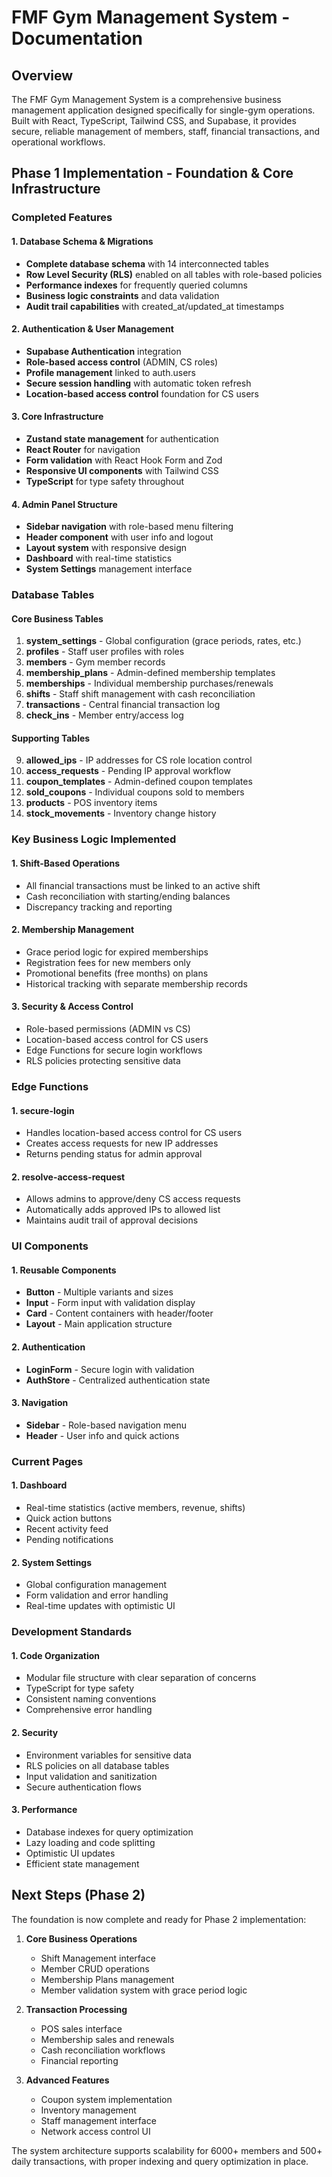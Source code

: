# FMF Gym Management System - Documentation

## Overview

The FMF Gym Management System is a comprehensive business management application designed specifically for single-gym operations. Built with React, TypeScript, Tailwind CSS, and Supabase, it provides secure, reliable management of members, staff, financial transactions, and operational workflows.

## Phase 1 Implementation - Foundation & Core Infrastructure

### Completed Features

#### 1. Database Schema & Migrations
- **Complete database schema** with 14 interconnected tables
- **Row Level Security (RLS)** enabled on all tables with role-based policies
- **Performance indexes** for frequently queried columns
- **Business logic constraints** and data validation
- **Audit trail capabilities** with created_at/updated_at timestamps

#### 2. Authentication & User Management
- **Supabase Authentication** integration
- **Role-based access control** (ADMIN, CS roles)
- **Profile management** linked to auth.users
- **Secure session handling** with automatic token refresh
- **Location-based access control** foundation for CS users

#### 3. Core Infrastructure
- **Zustand state management** for authentication
- **React Router** for navigation
- **Form validation** with React Hook Form and Zod
- **Responsive UI components** with Tailwind CSS
- **TypeScript** for type safety throughout

#### 4. Admin Panel Structure
- **Sidebar navigation** with role-based menu filtering
- **Header component** with user info and logout
- **Layout system** with responsive design
- **Dashboard** with real-time statistics
- **System Settings** management interface

### Database Tables

#### Core Business Tables
1. **system_settings** - Global configuration (grace periods, rates, etc.)
2. **profiles** - Staff user profiles with roles
3. **members** - Gym member records
4. **membership_plans** - Admin-defined membership templates
5. **memberships** - Individual membership purchases/renewals
6. **shifts** - Staff shift management with cash reconciliation
7. **transactions** - Central financial transaction log
8. **check_ins** - Member entry/access log

#### Supporting Tables
9. **allowed_ips** - IP addresses for CS role location control
10. **access_requests** - Pending IP approval workflow
11. **coupon_templates** - Admin-defined coupon templates
12. **sold_coupons** - Individual coupons sold to members
13. **products** - POS inventory items
14. **stock_movements** - Inventory change history

### Key Business Logic Implemented

#### 1. Shift-Based Operations
- All financial transactions must be linked to an active shift
- Cash reconciliation with starting/ending balances
- Discrepancy tracking and reporting

#### 2. Membership Management
- Grace period logic for expired memberships
- Registration fees for new members only
- Promotional benefits (free months) on plans
- Historical tracking with separate membership records

#### 3. Security & Access Control
- Role-based permissions (ADMIN vs CS)
- Location-based access control for CS users
- Edge Functions for secure login workflows
- RLS policies protecting sensitive data

### Edge Functions

#### 1. secure-login
- Handles location-based access control for CS users
- Creates access requests for new IP addresses
- Returns pending status for admin approval

#### 2. resolve-access-request
- Allows admins to approve/deny CS access requests
- Automatically adds approved IPs to allowed list
- Maintains audit trail of approval decisions

### UI Components

#### 1. Reusable Components
- **Button** - Multiple variants and sizes
- **Input** - Form input with validation display
- **Card** - Content containers with header/footer
- **Layout** - Main application structure

#### 2. Authentication
- **LoginForm** - Secure login with validation
- **AuthStore** - Centralized authentication state

#### 3. Navigation
- **Sidebar** - Role-based navigation menu
- **Header** - User info and quick actions

### Current Pages

#### 1. Dashboard
- Real-time statistics (active members, revenue, shifts)
- Quick action buttons
- Recent activity feed
- Pending notifications

#### 2. System Settings
- Global configuration management
- Form validation and error handling
- Real-time updates with optimistic UI

### Development Standards

#### 1. Code Organization
- Modular file structure with clear separation of concerns
- TypeScript for type safety
- Consistent naming conventions
- Comprehensive error handling

#### 2. Security
- Environment variables for sensitive data
- RLS policies on all database tables
- Input validation and sanitization
- Secure authentication flows

#### 3. Performance
- Database indexes for query optimization
- Lazy loading and code splitting
- Optimistic UI updates
- Efficient state management

## Next Steps (Phase 2)

The foundation is now complete and ready for Phase 2 implementation:

1. **Core Business Operations**
   - Shift Management interface
   - Member CRUD operations
   - Membership Plans management
   - Member validation system with grace period logic

2. **Transaction Processing**
   - POS sales interface
   - Membership sales and renewals
   - Cash reconciliation workflows
   - Financial reporting

3. **Advanced Features**
   - Coupon system implementation
   - Inventory management
   - Staff management interface
   - Network access control UI

The system architecture supports scalability for 6000+ members and 500+ daily transactions, with proper indexing and query optimization in place.